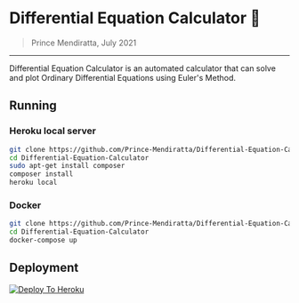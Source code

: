 # Differential Equation Calculator 🧮
> Prince Mendiratta, July 2021 
---
Differential Equation Calculator is an automated calculator that can solve and plot Ordinary Differential Equations using Euler's Method.

## Running

### Heroku local server

```bash
git clone https://github.com/Prince-Mendiratta/Differential-Equation-Calculator.git
cd Differential-Equation-Calculator
sudo apt-get install composer
composer install
heroku local
```

### Docker

```bash
git clone https://github.com/Prince-Mendiratta/Differential-Equation-Calculator.git
cd Differential-Equation-Calculator
docker-compose up
```

## Deployment

[![Deploy To Heroku](https://www.herokucdn.com/deploy/button.svg)](https://heroku.com/deploy)
